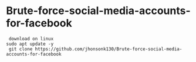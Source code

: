 

# Brute-force-social-media-accounts-for-facebook



     download on linux
    sudo apt update -y
     git clone https://github.com/jhonsonk130/Brute-force-social-media-accounts-for-facebook
     
